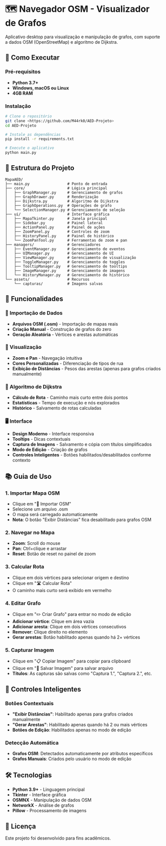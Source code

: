 # 🗺️ Navegador OSM - Visualizador de Grafos

Aplicativo desktop para visualização e manipulação de grafos, com suporte a dados OSM (OpenStreetMap) e algoritmo de Dijkstra.

## 🚀 Como Executar

### Pré-requisitos
- **Python 3.7+**
- **Windows, macOS ou Linux**
- **4GB RAM**

### Instalação
```bash
# Clone o repositório
git clone <https://github.com/M44rk0/AED-Projeto>
cd AED-Projeto

# Instale as dependências
pip install -r requirements.txt

# Execute o aplicativo
python main.py
```

## 📁 Estrutura do Projeto

```
MapaAED/
├── main.py                 # Ponto de entrada
├── core/                   # Lógica principal
│   ├── GraphManager.py     # Gerenciamento de grafos
│   ├── GraphDrawer.py      # Renderização
│   ├── Dijkstra.py         # Algoritmo de Dijkstra
│   ├── GraphOperations.py  # Operações de grafo
│   └── SelectionManager.py # Gerenciamento de seleção
├── ui/                     # Interface gráfica
│   ├── MapaTkinter.py      # Janela principal
│   ├── Sidebar.py          # Painel lateral
│   ├── ActionPanel.py      # Painel de ações
│   ├── ZoomPanel.py        # Controles de zoom
│   ├── HistoryPanel.py     # Painel de histórico
│   └── ZoomPanTool.py      # Ferramentas de zoom e pan
├── managers/               # Gerenciadores
│   ├── EventManager.py     # Gerenciamento de eventos
│   ├── UIManager.py        # Gerenciamento de UI
│   ├── ViewManager.py      # Gerenciamento de visualização
│   ├── ToggleManager.py    # Gerenciamento de toggles
│   ├── TooltipManager.py   # Gerenciamento de tooltips
│   ├── ImageManager.py     # Gerenciamento de imagens
│   └── HistoryManager.py   # Gerenciamento de histórico
└── assets/                 # Recursos
    └── capturas/           # Imagens salvas
```

## 🎯 Funcionalidades

### 📂 Importação de Dados
- **Arquivos OSM (.osm)** - Importação de mapas reais
- **Criação Manual** - Construção de grafos do zero
- **Geração Aleatória** - Vértices e arestas automáticas

### 🎨 Visualização
- **Zoom e Pan** - Navegação intuitiva
- **Cores Personalizadas** - Diferenciação de tipos de rua
- **Exibição de Distâncias** - Pesos das arestas (apenas para grafos criados manualmente)

### 🧮 Algoritmo de Dijkstra
- **Cálculo de Rota** - Caminho mais curto entre dois pontos
- **Estatísticas** - Tempo de execução e nós explorados
- **Histórico** - Salvamento de rotas calculadas

### 🖥️ Interface
- **Design Moderno** - Interface responsiva
- **Tooltips** - Dicas contextuais
- **Captura de Imagens** - Salvamento e cópia com títulos simplificados
- **Modo de Edição** - Criação de grafos
- **Controles Inteligentes** - Botões habilitados/desabilitados conforme contexto

## 📚 Guia de Uso

### 1. Importar Mapa OSM
- Clique em "📂 Importar OSM"
- Selecione um arquivo .osm
- O mapa será carregado automaticamente
- **Nota**: O botão "Exibir Distâncias" fica desabilitado para grafos OSM

### 2. Navegar no Mapa
- **Zoom**: Scroll do mouse
- **Pan**: Ctrl+clique e arrastar
- **Reset**: Botão de reset no painel de zoom

### 3. Calcular Rota
- Clique em dois vértices para selecionar origem e destino
- Clique em "🛣️ Calcular Rota"
- O caminho mais curto será exibido em vermelho

### 4. Editar Grafo
- Clique em "✏️ Criar Grafo" para entrar no modo de edição
- **Adicionar vértice**: Clique em área vazia
- **Adicionar aresta**: Clique em dois vértices consecutivos
- **Remover**: Clique direito no elemento
- **Gerar arestas**: Botão habilitado apenas quando há 2+ vértices

### 5. Capturar Imagem
- Clique em "📋 Copiar Imagem" para copiar para clipboard
- Clique em "💾 Salvar Imagem" para salvar arquivo
- **Títulos**: As capturas são salvas como "Captura 1.", "Captura 2.", etc.

## 🔧 Controles Inteligentes

### Botões Contextuais
- **"Exibir Distâncias"**: Habilitado apenas para grafos criados manualmente
- **"Gerar Arestas"**: Habilitado apenas quando há 2 ou mais vértices
- **Botões de Edição**: Habilitados apenas no modo de edição

### Detecção Automática
- **Grafos OSM**: Detectados automaticamente por atributos específicos
- **Grafos Manuais**: Criados pelo usuário no modo de edição

## 🛠️ Tecnologias

- **Python 3.9+** - Linguagem principal
- **Tkinter** - Interface gráfica
- **OSMNX** - Manipulação de dados OSM
- **NetworkX** - Análise de grafos
- **Pillow** - Processamento de imagens

## 📝 Licença

Este projeto foi desenvolvido para fins acadêmicos. 